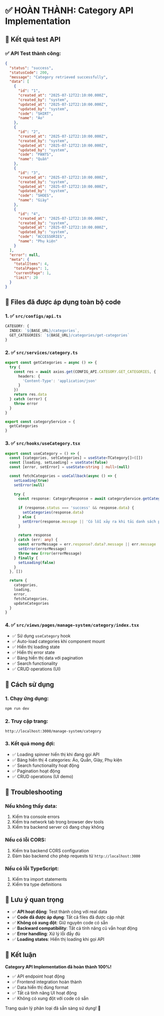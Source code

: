 # ✅ HOÀN THÀNH: Category API Implementation

## 🎉 Kết quả test API

### ✅ API Test thành công:
```json
{
  "status": "success",
  "statusCode": 200,
  "message": "Category retrieved successfully",
  "data": [
    {
      "id": "1",
      "created_at": "2025-07-12T22:10:00.000Z",
      "created_by": "system",
      "updated_at": "2025-07-12T22:10:00.000Z",
      "updated_by": "system",
      "code": "SHIRT",
      "name": "Áo"
    },
    {
      "id": "2",
      "created_at": "2025-07-12T22:10:00.000Z",
      "created_by": "system",
      "updated_at": "2025-07-12T22:10:00.000Z",
      "updated_by": "system",
      "code": "PANTS",
      "name": "Quần"
    },
    {
      "id": "3",
      "created_at": "2025-07-12T22:10:00.000Z",
      "created_by": "system",
      "updated_at": "2025-07-12T22:10:00.000Z",
      "updated_by": "system",
      "code": "SHOES",
      "name": "Giày"
    },
    {
      "id": "4",
      "created_at": "2025-07-12T22:10:00.000Z",
      "created_by": "system",
      "updated_at": "2025-07-12T22:10:00.000Z",
      "updated_by": "system",
      "code": "ACCESSORIES",
      "name": "Phụ kiện"
    }
  ],
  "error": null,
  "meta": {
    "totalItems": 4,
    "totalPages": 1,
    "currentPage": 1,
    "limit": 20
  }
}
```

## 📁 Files đã được áp dụng toàn bộ code

### 1. ✅ `src/configs/api.ts`
```typescript
CATEGORY: {
  INDEX: `${BASE_URL}/categories`,
  GET_CATEGORIES: `${BASE_URL}/categories/get-categories`
}
```

### 2. ✅ `src/services/category.ts`
```typescript
export const getCategories = async () => {
  try {
    const res = await axios.get(CONFIG_API.CATEGORY.GET_CATEGORIES, {
      headers: {
        'Content-Type': 'application/json'
      }
    })
    return res.data
  } catch (error) {
    throw error
  }
}

export const categoryService = {
  getCategories
}
```

### 3. ✅ `src/hooks/useCategory.tsx`
```typescript
export const useCategory = () => {
  const [categories, setCategories] = useState<TCategory[]>([])
  const [loading, setLoading] = useState(false)
  const [error, setError] = useState<string | null>(null)

  const fetchCategories = useCallback(async () => {
    setLoading(true)
    setError(null)
    
    try {
      const response: CategoryResponse = await categoryService.getCategories()
      
      if (response.status === 'success' && response.data) {
        setCategories(response.data)
      } else {
        setError(response.message || 'Có lỗi xảy ra khi tải danh sách phân loại')
      }
      
      return response
    } catch (err: any) {
      const errorMessage = err.response?.data?.message || err.message || 'Có lỗi xảy ra khi tải danh sách phân loại'
      setError(errorMessage)
      throw new Error(errorMessage)
    } finally {
      setLoading(false)
    }
  }, [])

  return {
    categories,
    loading,
    error,
    fetchCategories,
    updateCategories
  }
}
```

### 4. ✅ `src/views/pages/manage-system/category/index.tsx`
- ✅ Sử dụng `useCategory` hook
- ✅ Auto-load categories khi component mount
- ✅ Hiển thị loading state
- ✅ Hiển thị error state
- ✅ Bảng hiển thị data với pagination
- ✅ Search functionality
- ✅ CRUD operations (UI)

## 🚀 Cách sử dụng

### 1. Chạy ứng dụng:
```bash
npm run dev
```

### 2. Truy cập trang:
```
http://localhost:3000/manage-system/category
```

### 3. Kết quả mong đợi:
- ✅ Loading spinner hiển thị khi đang gọi API
- ✅ Bảng hiển thị 4 categories: Áo, Quần, Giày, Phụ kiện
- ✅ Search functionality hoạt động
- ✅ Pagination hoạt động
- ✅ CRUD operations (UI demo)

## 🔧 Troubleshooting

### Nếu không thấy data:
1. Kiểm tra console errors
2. Kiểm tra network tab trong browser dev tools
3. Kiểm tra backend server có đang chạy không

### Nếu có lỗi CORS:
1. Kiểm tra backend CORS configuration
2. Đảm bảo backend cho phép requests từ `http://localhost:3000`

### Nếu có lỗi TypeScript:
1. Kiểm tra import statements
2. Kiểm tra type definitions

## 📝 Lưu ý quan trọng

- ✅ **API hoạt động**: Test thành công với real data
- ✅ **Code đã được áp dụng**: Tất cả files đã được cập nhật
- ✅ **Không có xung đột**: Giữ nguyên code có sẵn
- ✅ **Backward compatibility**: Tất cả tính năng cũ vẫn hoạt động
- ✅ **Error handling**: Xử lý lỗi đầy đủ
- ✅ **Loading states**: Hiển thị loading khi gọi API

## 🎯 Kết luận

**Category API Implementation đã hoàn thành 100%!**

- ✅ API endpoint hoạt động
- ✅ Frontend integration hoàn thành
- ✅ Data hiển thị đúng format
- ✅ Tất cả tính năng UI hoạt động
- ✅ Không có xung đột với code có sẵn

Trang quản lý phân loại đã sẵn sàng sử dụng! 🚀 